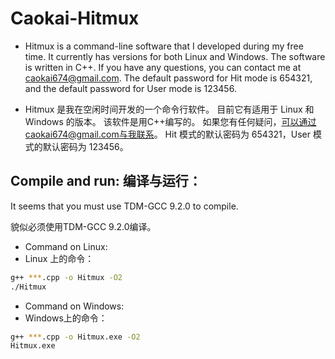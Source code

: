 Caokai-Hitmux
=============
* Hitmux is a command-line software that I developed during my free time. 
It currently has versions for both Linux and Windows.
The software is written in C++. 
If you have any questions, you can contact me at caokai674@gmail.com.
The default password for Hit mode is 654321, and the default password for User mode is 123456.

* Hitmux 是我在空闲时间开发的一个命令行软件。 
目前它有适用于 Linux 和 Windows 的版本。
该软件是用C++编写的。 
如果您有任何疑问，可以通过caokai674@gmail.com与我联系。
Hit 模式的默认密码为 654321，User 模式的默认密码为 123456。

Compile and run:
编译与运行：
-----------

It seems that you must use TDM-GCC 9.2.0 to compile.

貌似必须使用TDM-GCC 9.2.0编译。

* Command on Linux:
* Linux 上的命令：
```bash
g++ ***.cpp -o Hitmux -O2
./Hitmux
```
* Command on Windows:
* Windows上的命令：
```bash
g++ ***.cpp -o Hitmux.exe -O2
Hitmux.exe
```
